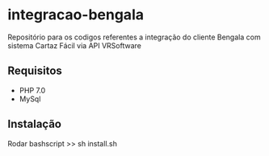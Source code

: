 # integracao-bengala
Repositório para os codigos referentes a integração do cliente Bengala com sistema Cartaz Fácil via API VRSoftware

## Requisitos
- PHP 7.0
- MySql

## Instalação
Rodar bashscript >> sh install.sh 
